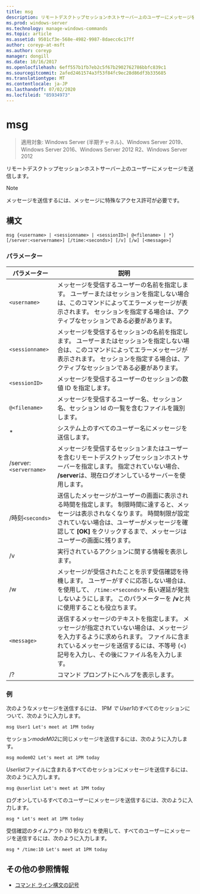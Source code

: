 ```yaml
---
title: msg
description: リモートデスクトップセッションホストサーバー上のユーザーにメッセージを送信する msg コマンドのリファレンス記事
ms.prod: windows-server
ms.technology: manage-windows-commands
ms.topic: article
ms.assetid: 9501cf3e-568e-4982-9987-8daecc6c17ff
author: coreyp-at-msft
ms.author: coreyp
manager: dongill
ms.date: 10/16/2017
ms.openlocfilehash: 6eff557b1fb7eb2c5f67b2902762786bbfc839c1
ms.sourcegitcommit: 2afed2461574a3f53f84fc9ec28d86df3b335685
ms.translationtype: MT
ms.contentlocale: ja-JP
ms.lasthandoff: 07/02/2020
ms.locfileid: "85934973"
---
```

# <a name="msg"></a>msg

> 適用対象: Windows Server (半期チャネル)、Windows Server 2019、Windows Server 2016、Windows Server 2012 R2、Windows Server 2012

リモートデスクトップセッションホストサーバー上のユーザーにメッセージを送信します。

> [!NOTE]
> メッセージを送信するには、メッセージに特殊なアクセス許可が必要です。

## <a name="syntax"></a>構文

```
msg {<username> | <sessionname> | <sessionID>| @<filename> | *} [/server:<servername>] [/time:<seconds>] [/v] [/w] [<message>]
```

### <a name="parameters"></a>パラメーター

| パラメーター | 説明 |
| --------- | ----------- |
| `<username>` | メッセージを受信するユーザーの名前を指定します。 ユーザーまたはセッションを指定しない場合は、このコマンドによってエラーメッセージが表示されます。 セッションを指定する場合は、アクティブなセッションである必要があります。 |
| `<sessionname>` | メッセージを受信するセッションの名前を指定します。 ユーザーまたはセッションを指定しない場合は、このコマンドによってエラーメッセージが表示されます。 セッションを指定する場合は、アクティブなセッションである必要があります。 |
| `<sessionID>` | メッセージを受信するユーザーのセッションの数値 ID を指定します。 |
| `@<filename>` | メッセージを受信するユーザー名、セッション名、セッション Id の一覧を含むファイルを識別します。 |
| * | システム上のすべてのユーザー名にメッセージを送信します。 |
| /server:`<servername>` | メッセージを受信するセッションまたはユーザーを含むリモートデスクトップセッションホストサーバーを指定します。 指定されていない場合、 **/server**は、現在ログオンしているサーバーを使用します。 |
| /時刻`<seconds>` | 送信したメッセージがユーザーの画面に表示される時間を指定します。 制限時間に達すると、メッセージは表示されなくなります。 時間制限が設定されていない場合は、ユーザーがメッセージを確認して **[OK]** をクリックするまで、メッセージはユーザーの画面に残ります。 |
| /v | 実行されているアクションに関する情報を表示します。 |
| /w | メッセージが受信されたことを示す受信確認を待機します。 ユーザーがすぐに応答しない場合は、を使用して、 `/time:<*seconds*>` 長い遅延が発生しないようにします。 このパラメーターを **/v**と共に使用することも役立ちます。 |
| `<message>` | 送信するメッセージのテキストを指定します。 メッセージが指定されていない場合は、メッセージを入力するように求められます。 ファイルに含まれているメッセージを送信するには、不等号 (<) 記号を入力し、その後にファイル名を入力します。 |
| /? | コマンド プロンプトにヘルプを表示します。 |

### <a name="examples"></a>例

次のようなメッセージを送信するには、 *1PM で* *User1*のすべてのセッションについて、次のように入力します。

```
msg User1 Let's meet at 1PM today
```

セッション*modeM02*に同じメッセージを送信するには、次のように入力します。

```
msg modem02 Let's meet at 1PM today
```

*Userlist*ファイルに含まれるすべてのセッションにメッセージを送信するには、次のように入力します。

```
msg @userlist Let's meet at 1PM today
```

ログオンしているすべてのユーザーにメッセージを送信するには、次のように入力します。

```
msg * Let's meet at 1PM today
```

受信確認のタイムアウト (10 秒など) を使用して、すべてのユーザーにメッセージを送信するには、次のように入力します。

```
msg * /time:10 Let's meet at 1PM today
```

## <a name="additional-references"></a>その他の参照情報

- [コマンド ライン構文の記号](command-line-syntax-key.md)
